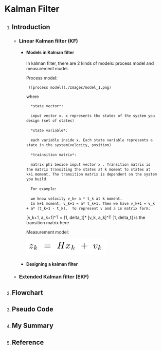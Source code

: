 ﻿# Kalman Filter
1. ## Introduction
	+ ### Linear Kalman filter (KF)
		+ #### Models in Kalman filter 

			In kalman filter, there are 2 kinds of models: process model and measurement model.
		
		   Process model:

			   ![process model](./Images/model_1.png)

		   where  
		   
			    *state vector*: 
			    
			    input vector x. x represents the states of the system you design (set of states)

			    *state variable*: 
			    
			    each variable inside x. Each state variable represents a state in the system(velocity, position)

			    *trainsition matrix*: 
			    
			    matrix phi beside input vector x . Transition matrix is the matrix transiting the states at k moment to states at k+1 moment. The transition matrix is dependent on the system you build. 
			    
			    For example: 

			    we know velocity v_k= a * t_k at k moment. 
			    In k+1 moment, v_k+1 = a* t_k+1. Then we have v_k+1 = v_k + a* (t_k+1 - t_k).  To represent v and a in matrix form:
			[v_k+1, a_k+1]^T  = [1, delta_t]* [v_k, a_k]^T
			    [1, delta_t] is the transition matrix here
			    
			Measurement model:

			![process model](./Images/model_2.png)

		+ #### Designing a kalman filter
	+ ### Extended Kalman filter (EKF)
2. ## Flowchart
3. ## Pseudo Code
4. ## My Summary
5. ## Reference
